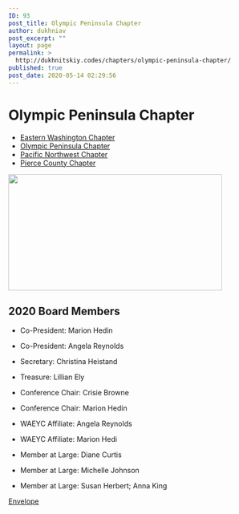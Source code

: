 ```yaml
---
ID: 93
post_title: Olympic Peninsula Chapter
author: dukhniav
post_excerpt: ""
layout: page
permalink: >
  http://dukhnitskiy.codes/chapters/olympic-peninsula-chapter/
published: true
post_date: 2020-05-14 02:29:56
---
```

<h1>Olympic Peninsula Chapter</h1>		
				<nav data-toggle-icon="fas fa-align-justify fa-solid" data-close-icon="far fa-window-close fa-regular" data-full-width="yes"><ul id="menu-1-aaf43f4"><li id="menu-item-385"><a href="http://dukhnitskiy.codes/chapters/eastern-washington-chapter/" class = "hfe-menu-item">Eastern Washington Chapter</a></li>
<li id="menu-item-383"><a href="http://dukhnitskiy.codes/chapters/olympic-peninsula-chapter/" class = "hfe-menu-item">Olympic Peninsula Chapter</a></li>
<li id="menu-item-384"><a href="http://dukhnitskiy.codes/chapters/pacific-northwest-chapter/" class = "hfe-menu-item">Pacific Northwest Chapter</a></li>
<li id="menu-item-382"><a href="http://dukhnitskiy.codes/chapters/pierce-county-chapter/" class = "hfe-menu-item">Pierce County Chapter</a></li>
</ul></nav>              
										<img width="426" height="232" src="http://dukhnitskiy.codes/wp-content/uploads/2020/06/426_WAEYC_Olympic-Peninsula.jpg" alt="" srcset="http://dukhnitskiy.codes/wp-content/uploads/2020/06/426_WAEYC_Olympic-Peninsula.jpg 426w, http://dukhnitskiy.codes/wp-content/uploads/2020/06/426_WAEYC_Olympic-Peninsula-300x163.jpg 300w" sizes="(max-width: 426px) 100vw, 426px" />											
		<h2>2020 Board Members</h2><ul><li><p>Co-President: Marion Hedin</p></li><li><p>Co-President: Angela Reynolds</p></li><li><p>Secretary: Christina Heistand </p></li><li><p>Treasure: Lillian Ely</p></li><li><p>Conference Chair: Crisie Browne</p></li><li><p>Conference Chair: Marion Hedin</p></li><li><p>WAEYC Affiliate: Angela Reynolds</p></li><li><p>WAEYC Affiliate: Marion Hedi</p></li><li><p>Member at Large: Diane Curtis</p></li><li><p>Member at Large: Michelle Johnson</p></li><li><p>Member at Large: Susan Herbert; Anna King</p></li></ul>		
							<a href="mailto:kids98363@gmail.com" target="_blank" rel="noopener noreferrer">
					Envelope
									</a>